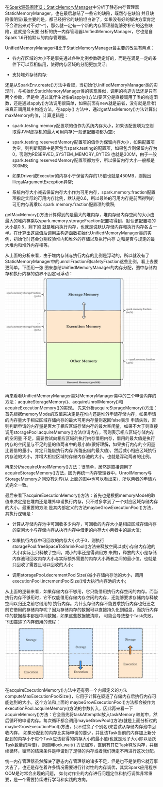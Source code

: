 在[Spark源码阅读12：StaticMemoryManager](/Spark源码阅读12-StaticMemoryManager/)中分析了静态内存管理器StaticMemoryManager，也在最后总结了一些它的缺陷，既然存在缺陷
并且缺陷很明显(最主要的是，都已经把它的缺陷坦白讲了，如果没有好的解决方案肯定不会讲出来对不对^-^)，那么就一定有一个新的内存管理器能够弥补它的这些缺陷，这就是今天要
分析的统一内存管理器UnifiedMemoryManager，它也是自Spark 1.6开始默认的内存管理器。

UnifiedMemoryManager相比于StaticMemoryManager最主要的改进有两点：
  * 各内存区域的大小不是事先通过各种比例参数确定好的，而是在满足一定的条件下可以互相借用，使得内存区域的分配更加灵活;

  * 支持堆外存储内存;

还是从SparkEnv.create()方法中看起，当初始化UnifiedMemoryManager类的实现时，与初始化StaticMemoryManager类的实现类似，调用的构造方法还是只有两个参数，但是会
通过其伴生对象的apply()方法(要区分是直接调用了类的构造函数，还是通过apply()方法调用很简单，如果前面有new就是前者，没有就是后者)来真正调用其主构造方法，在apply()
方法中，通过getMaxMemory()方法计算出maxMemory的值，计算逻辑是：
  * spark.testing.memory配置项的值作为系统内存大小，如果该配置项为空则取得JVM虚拟机的最大可用内存(一般该配置项都为空);

  * spark.testing.reservedMemory配置项的值作为保留内存大小，如果配置项为空，则判断配置中是否包含spark.testing的配置项，如果包含则保留内存为0，否则为RESERVED_SYSTEM_MEMORY_BYTES
  也就是300M，由于一般spark.testing.reservedMemory配置项都为空，所以保留内存大小一般都是300MB;

  * 如果Driver或Executor的内存小于保留内存的1.5倍也就是450MB，则抛出IllegalArgumentException异常;

  * 系统内存大小减去保留内存大小作为可用内存，spark.memory.fraction配置项指定实际的可用内存比例，默认是0.6，所以最终的可用内存是前面得到的可用内存再乘以
  spark.memory.fraction配置项的乘积;

getMaxMemory()方法计算得到的是最大的堆内存，堆内存储内存空间的大小由最大的堆内存乘以spark.memory.storageFraction配置项得到，默认该配置项的大小是0.5，剩下的
就是堆内执行内存，也就是说默认存储内存和执行内存各占一半。在计算出这些值后调用主构造函数初始化UnifiedMemoryManager类的实例，初始化时还会分别校验堆内和堆外的存储以及执行内存
之和是否与规定的最大堆内和堆外内存相等。

从上面的分析来看，由于堆内存储与执行内存的比例是浮动的，所以就没有了StaticMemoryManager中的unrollFraction和safetyFraction这些比例，看上去要更简单。下面用一张
图来总结UnifiedMemoryManager的内存分配，图中存储内存和执行内存的边界不固定可浮动：
![UnifiedMemoryManager](../assets/img/spark/unifiedmemorymanager.png "UnifiedMemoryManager")

再来看看UnifiedMemoryManager类对MemoryManager类中的三个申请内存的方法：acquireStorageMemory()、acquireUnrollMemory()和acquireExecutionMemory()的实现。
先来分析acquireStorageMemory()方法：首先根据memoryMode的取值来决定是在堆内还是堆外申请存储内存，如果申请的内存量大于相应区域存储内存的最大可用内存量则返回false表示
申请失败，否则判断申请的内存量是否大于相应区域存储内存的最大空闲量，如果不大于则直接调用storagePool.acquireMemory()方法申请内存，否则表示相应区域存储内存的空闲量
不足，需要尝试向相应区域的执行内存借用内存，借用的最大值是执行内存的空闲量与不足的量的值两者中的最小值(很好理解，如果执行内存的空闲量比要借的量小，肯定只能借执行内存
所能出借的最大值)，然后减小相应区域执行内存池的大小，并增大相应区域的存储内存池的大小，也就是浮动两者的比例。

再来分析acquireUnrollMemory()方法：很简单，居然是直接调用了acquireStorageMemory()方法，因为再统一内存管理器中，UnrollMemory与StorageMemory之间没有边界(从
上面的图中也可以看出来)，所以两者的申请方式完全一致。

最后来看下acquireExecutionMemory()方法：首先也是根据memoryMode的取值来决定是在堆内还是堆外申请执行内存，只不过多拿到了一个对应区域存储内存的大小，最重要的方法
是其内部定义的方法maybeGrowExecutionPool()方法，其执行逻辑是：
  * 计算从存储内存池中可回收多少内存，可回收的内存大小是相应区域存储内存的空闲大小与存储内存从执行内存中借走的内存大小两者中的最大值;

  * 如果执行内存中可回收的内存大小大于0，则执行storagePool.freeSpaceToShrinkPool()方法来释放空间以减小存储内存池的大小(实际上只释放了空间，减小的事还是得调用方
  来做)，释放的大小是存储内存池可回收内存大小与实际额外需要的内存大小两者之间的最小值，也就是只回收了需要且可以回收的大小;

  * 调用storagePool.decrementPoolSize()减小存储内存池的大小，调用executionPool.incrementPoolSize()增大执行内存池的大小;

从上面的逻辑来看，如果存储内存不够用，它只能借用执行内存空闲的内存。而当执行内存不够用时，它不仅能借用存储内存空闲的内存，还能够要求存储内存释放空间以归还之前它借用的
执行内存。为什么存储内存不能要求执行内存也归还之前它借用的存储内存呢？因为存储内存的数据可以直接持久化到磁盘，而执行内存中的数据基本都是中间数据，如果这些数据被清除，
可能会导致整个Task失败。下图描述了内存借用的流程：
![内存借用](../assets/img/spark/memoryreclaim.png "内存借用")

在acquireExecutionMemory()方法中还有另一个内部定义的方法computeMaxExecutionPoolSize()，它用于计算在驱逐了存储内存后执行内存可能达到的大小。这个方法和上面的
maybeGrowExecutionPool()方法都会被作为executionPool.acquireMemory()方法的参数传入，因此再来看一下acquireMemory()方法：它会首先将taskAttemptId放入taskMemory
映射中，然后循环的申请内存。每次循环都会调用maybeGrowPool()方法(就是上面分析过的maybeGrowExecutionPool()方法，只不过换了个别名)来尝试从存储内存池中回收内存，
如果分配到的内存比实际申请的要少，并且该Task当前的内存加上新分配到的内存小于每个Task应该获得的内存大小的最小值(也就是池子大小除以活跃Task数量的两倍)，则调用lock.wait()
方法阻塞，直到有其它Task释放内存，并继续循环，循环的结束条件是申请到了足够的内存或者我们确定不再进行这次分配。

统一内存管理器虽然解决了静态内存管理器的诸多不足，但是也不是使用它就万事大吉了，也还是存在着许多情况需要进行针对性的内存调优，其实Spark应用程序OOM是时常会出现的问题，
如何对作业的内存进行问题定位和执行调优非常重要，是一个需要持续进行学习和实践的方向。